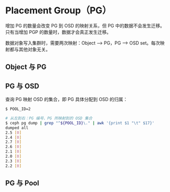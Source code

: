 # Placement Group（PG）

增加 PG 的数量会改变 PG 到 OSD 的映射关系，但 PG 中的数据不会发生迁移。只有当增加 PGP 的数量时，数据才会真正发生迁移。

数据对象写入集群时，需要两次映射：Object --> PG，PG --> OSD set。每次映射都与其他对象无关。

## Object 与 PG

## PG 与 OSD

查询 PG 映射 OSD 的集合，即 PG 具体分配到 OSD 的归属：

```sh
$ POOL_ID=2

# 从左到右：PG 编号、PG 所映射到的 OSD 集合
$ ceph pg dump | grep "^${POOL_ID}\." | awk '{print $1 "\t" $17}'
dumped all
2.5 [0]
2.4 [0]
2.7 [0]
2.6 [0]
2.1 [0]
2.0 [0]
2.3 [0]
2.2 [0]
```

## PG 与 Pool
